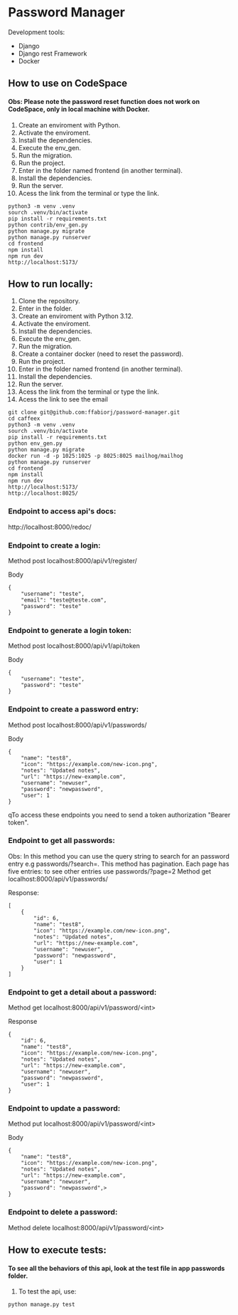 # Password Manager

Development tools:

- Django
- Django rest Framework
- Docker



## How to use on CodeSpace
#### Obs: Please note the password reset function does not work on CodeSpace, only in local machine with Docker.

1. Create an enviroment with Python.
2. Activate the enviroment.
3. Install the dependencies.
4. Execute the env_gen.
5. Run the migration.
6. Run the project.
7. Enter in the folder named frontend (in another terminal).
8. Install the dependencies.
9. Run the server.
10. Acess the link from the terminal or type the link.

```
python3 -m venv .venv
sourch .venv/bin/activate
pip install -r requirements.txt
python contrib/env_gen.py
python manage.py migrate
python manage.py runserver
cd frontend
npm install
npm run dev
http://localhost:5173/
```

## How to run locally:

1. Clone the repository.
2. Enter in the folder.
3. Create an enviroment with Python 3.12.
4. Activate the enviroment.
5. Install the dependencies.
6. Execute the env_gen.
7. Run the migration.
8. Create a container docker (need to reset the password).
9. Run the project.
10. Enter in the folder named frontend (in another terminal).
11. Install the dependencies.
12. Run the server.
13. Acess the link from the terminal or type the link.
14. Acess the link to see the email

```
git clone git@github.com:ffabiorj/password-manager.git
cd caffeex
python3 -m venv .venv
sourch .venv/bin/activate
pip install -r requirements.txt
python env_gen.py
python manage.py migrate
docker run -d -p 1025:1025 -p 8025:8025 mailhog/mailhog
python manage.py runserver
cd frontend
npm install
npm run dev
http://localhost:5173/
http://localhost:8025/

```

### Endpoint to access api's docs:

http://localhost:8000/redoc/

### Endpoint to create a login:

Method post localhost:8000/api/v1/register/

Body

```
{
    "username": "teste",
    "email": "teste@teste.com",
    "password": "teste"
}
```

### Endpoint to generate a login token:

Method post localhost:8000/api/v1/api/token

Body

```
{
    "username": "teste",
    "password": "teste"
}
```

### Endpoint to create a password entry:

Method post localhost:8000/api/v1/passwords/

Body

```
{
    "name": "test8",
    "icon": "https://example.com/new-icon.png",
    "notes": "Updated notes",
    "url": "https://new-example.com",
    "username": "newuser",
    "password": "newpassword",
    "user": 1
}
```

qTo access these endpoints you need to send a token authorization "Bearer token".

### Endpoint to get all passwords:

Obs: In this method you can use the query string to search for an password entry e.g passwords/?search=<name>.
This method has pagination. Each page has five entries: to see other entries use passwords/?page=2
Method get localhost:8000/api/v1/passwords/

Response:

```
[
    {
        "id": 6,
        "name": "test8",
        "icon": "https://example.com/new-icon.png",
        "notes": "Updated notes",
        "url": "https://new-example.com",
        "username": "newuser",
        "password": "newpassword",
        "user": 1
    }
]

```

### Endpoint to get a detail about a password:

Method get localhost:8000/api/v1/password/\<int\>

Response

```
{
    "id": 6,
    "name": "test8",
    "icon": "https://example.com/new-icon.png",
    "notes": "Updated notes",
    "url": "https://new-example.com",
    "username": "newuser",
    "password": "newpassword",
    "user": 1
}
```

### Endpoint to update a password:

Method put localhost:8000/api/v1/password/\<int\>

Body

```
{
    "name": "test8",
    "icon": "https://example.com/new-icon.png",
    "notes": "Updated notes",
    "url": "https://new-example.com",
    "username": "newuser",
    "password": "newpassword",>
}
```

### Endpoint to delete a password:

Method delete localhost:8000/api/v1/password/\<int\>

## How to execute tests:

#### To see all the behaviors of this api, look at the test file in app passwords folder.

1. To test the api, use:

```
python manage.py test
```
